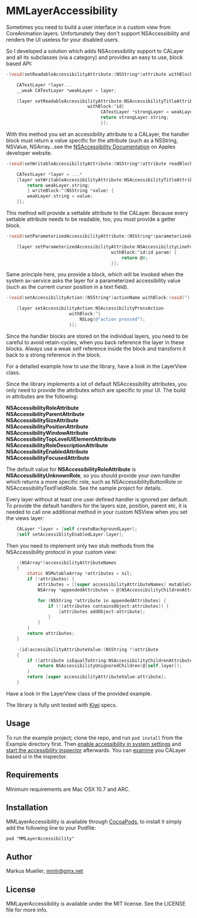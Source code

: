 # MMLayerAccessibility

Sometimes you need to build a user interface in a custom view from CoreAnimation layers. Unfortunately they don't support NSAccessibility and renders the UI useless for your disabled users.

So I developed a solution which adds NSAccessibility support to CALayer and all its subclasses (via a category) and provides an easy to use, block based API:

```objective-c
-(void)setReadableAccessibilityAttribute:(NSString*)attribute withBlock:(id(^)(void))handler;

	CATextLayer *layer...
	__weak CATextLayer *weakLayer = layer;

	[layer setReadableAccessibilityAttribute:NSAccessibilityTitleAttribute
							   withBlock:^id{
									CATextLayer *strongLayer = weakLayer;
									return strongLayer.string;
									}];
```
With this method you set an accessibility attribute to a CALayer, the handler block must return a value specific for the attribute (such as a NSString, NSValue, NSArray...see the [NSAccessibility Documentation](https://developer.apple.com/librarY/mac/documentation/Cocoa/Conceptual/Accessibility/cocoaAXIntro/cocoaAXintro.html) on Apples developer website.

```objective-c
-(void)setWritableAccessibilityAttribute:(NSString*)attribute readBlock:(id(^)(void))getter writeBlock:(void(^)(id value))setter;

	CATextLayer *layer = ...*
	[layer setWritableAccessibilityAttribute:NSAccessibilityTitleAttribute readBlock:^id{
		return weakLayer.string;
		} writeBlock:^(NSString *value) {
		weakLayer.string = value;
	}];
```
This method will provide a settable attribute to the CALayer. Because every settable attribute needs to be readable, too, you must provide a getter block.
```objective-c
-(void)setParameterizedAccessibilityAttribute:(NSString*)parameterizedAttribute withBlock:(id(^)(id))handler;

	[layer setParameterizedAccessibilityAttribute:NSAccessibilityLineForIndexParameterizedAttribute
										withBlock:^id(id param) {
											return @0;
										}];
```
Same principle here, you provide a block, which will be invoked when the system ax-service asks the layer for a parameterized accessibility value (such as the current cursor position in a text field).

```objective-c
-(void)setAccessibilityAction:(NSString*)actionName withBlock:(void(^)(void))handler

	[layer setAccessibilityAction:NSAccessibilityPressAction
						withBlock:^{
							NSLog(@"action pressed");
						}];
```
Since the handler blocks are stored on the individual layers, you need to be careful to avoid retain-cycles, when you back reference the layer in these blocks. Always use a weak self reference inside the block and transform it back to a strong reference in the block.

For a detailed example how to use the library, have a look in the LayerView class.

Since the library implements a lot of default NSAccessibility attributes, you only need to provide the attributes which are specific to your UI. The build in attributes are the following:

**NSAccessibilityRoleAttribute**  
**NSAccessibilityParentAttribute**  
**NSAccessibilitySizeAttribute**  
**NSAccessibilityPositionAttribute**  
**NSAccessibilityWindowAttribute**  
**NSAccessibilityTopLevelUIElementAttribute**  
**NSAccessibilityRoleDescriptionAttribute**  
**NSAccessibilityEnabledAttribute**  
**NSAccessibilityFocusedAttribute** 

The default value for **NSAccessibilityRoleAttribute** is **NSAccessibilityUnknownRole**, so you should provide your own handler which returns a more specific role, such as NSAccessibilityButtonRole or NSAccessibilityTextFieldRole. See the sample project for details.

Every layer without at least one user defined handler is ignored per default. To provide the default handlers for the layers size, position, parent etc, it is needed to call one additional method in your custom NSView when you set the views layer:
```objective-c
 	CALayer *layer = [self createBackgroundLayer];
	[self setAccessiblityEnabledLayer:layer];
```

Then you need to implement only two stub methods from the NSAccessibility protocol in your custom view:
```objective-c
	-(NSArray*)accessibilityAttributeNames
	{
		static NSMutableArray *attributes = nil;
		if (!attributes) {
			attributes = [[super accessibilityAttributeNames] mutableCopy];
			NSArray *appendedAttributes = @[NSAccessibilityChildrenAttribute];

			for (NSString *attribute in appendedAttributes) {
				if (![attributes containsObject:attributes]) {
					[attributes addObject:attribute];
				}
			}
		}
		return attributes;
	}

	-(id)accessibilityAttributeValue:(NSString *)attribute
	{
		if ([attribute isEqualToString:NSAccessibilityChildrenAttribute]) {
			return NSAccessibilityUnignoredChildren(@[self.layer]);
		}
		return [super accessibilityAttributeValue:attribute];
	}
```
Have a look in the LayerView class of the provided example.

The library is fully unit tested with [Kiwi](https://github.com/allending/Kiwi) specs.
## Usage

To run the example project; clone the repo, and run `pod install` from the Example directory first. Then [enable accessibility in system settings](https://github.com/mmllr/MMLayerAccessibility.git/Resources/enableax.png) and [start the accessibility inspector](https://github.com/mmllr/MMLayerAccessibility.git/Resources/Xcode.png) afterwards. You can [examine](https://github.com/mmllr/MMLayerAccessibility.git/Resources/screenshot01.png) you CALayer based ui in the inspector.


## Requirements

Minimum requirements are Mac OSX 10.7 and ARC.

## Installation

MMLayerAccessibility is available through [CocoaPods](http://cocoapods.org), to install
it simply add the following line to your Podfile:

	pod "MMLayerAccessibility"

## Author

Markus Mueller, mmlr@gmx.net

## License

MMLayerAccessibility is available under the MIT license. See the LICENSE file for more info.
